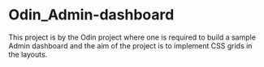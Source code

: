 # Odin_Admin-dashboard 
This project is by the Odin project where one is required to build a sample Admin dashboard and the aim of the project is to implement CSS grids in the layouts.